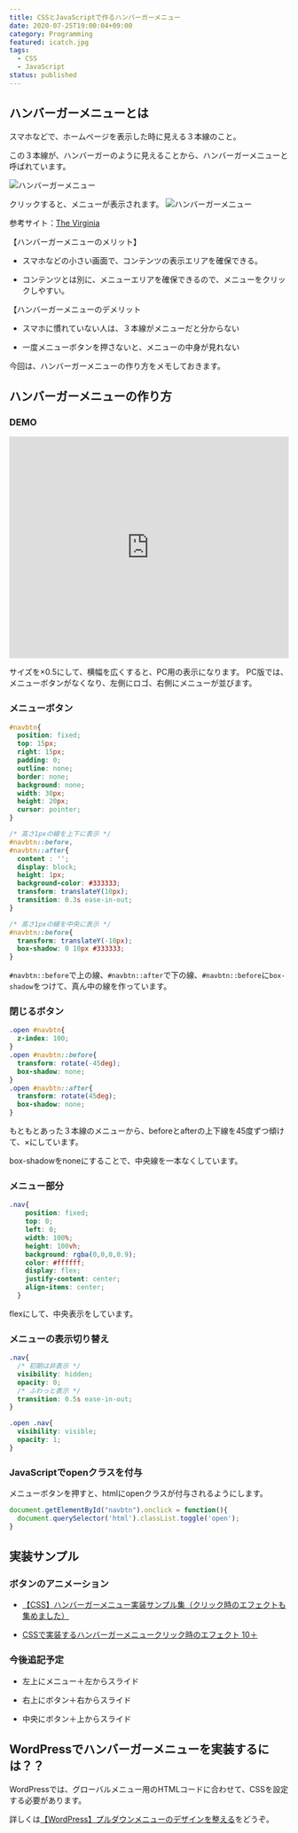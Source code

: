 ```yaml
---
title: CSSとJavaScriptで作るハンバーガーメニュー
date: 2020-07-25T19:00:04+09:00
category: Programming
featured: icatch.jpg
tags:
  - CSS
  - JavaScript
status: published
---
```


## ハンバーガーメニューとは

スマホなどで、ホームページを表示した時に見える３本線のこと。

この３本線が、ハンバーガーのように見えることから、ハンバーガーメニューと呼ばれています。

![ハンバーガーメニュー](asset01.png)

クリックすると、メニューが表示されます。
![ハンバーガーメニュー](asset02.png)


参考サイト：[The Virginia](https://virgnia.jp/)


【ハンバーガーメニューのメリット】

* スマホなどの小さい画面で、コンテンツの表示エリアを確保できる。

* コンテンツとは別に、メニューエリアを確保できるので、メニューをクリックしやすい。


【ハンバーガーメニューのデメリット

* スマホに慣れていない人は、３本線がメニューだと分からない

* 一度メニューボタンを押さないと、メニューの中身が見れない


今回は、ハンバーガーメニューの作り方をメモしておきます。


## ハンバーガーメニューの作り方

### DEMO
<iframe height="400" style="width: 100%;" scrolling="no" title="ハンバーガーメニューサンプル" src="https://codepen.io/filledforest/embed/QWyoeLv?height=400&theme-id=light&default-tab=css,result" frameborder="no" allowtransparency="true" allowfullscreen="true">
  See the Pen <a href='https://codepen.io/filledforest/pen/QWyoeLv'>ハンバーガーメニューサンプル</a> by Emi
  (<a href='https://codepen.io/filledforest'>@filledforest</a>) on <a href='https://codepen.io'>CodePen</a>.
</iframe>

サイズを×0.5にして、横幅を広くすると、PC用の表示になります。
PC版では、メニューボタンがなくなり、左側にロゴ、右側にメニューが並びます。


### メニューボタン

```css
#navbtn{
  position: fixed;
  top: 15px;
  right: 15px;
  padding: 0;
  outline: none;
  border: none;
  background: none;
  width: 30px;
  height: 20px;
  cursor: pointer;
}

/* 高さ1pxの線を上下に表示 */
#navbtn::before,
#navbtn::after{
  content : '';
  display: block;
  height: 1px;
  background-color: #333333;
  transform: translateY(10px);
  transition: 0.3s ease-in-out;
}

/* 高さ1pxの線を中央に表示 */
#navbtn::before{
  transform: translateY(-10px);
  box-shadow: 0 10px #333333;
}
```

`#navbtn::before`で上の線、`#navbtn::after`で下の線、`#navbtn::before`に`box-shadow`をつけて、真ん中の線を作っています。

### 閉じるボタン

```css
.open #navbtn{
  z-index: 100;
}
.open #navbtn::before{
  transform: rotate(-45deg);
  box-shadow: none;
}
.open #navbtn::after{
  transform: rotate(45deg);
  box-shadow: none;
}
```
もともとあった３本線のメニューから、beforeとafterの上下線を45度ずつ傾けて、×にしています。

box-shadowをnoneにすることで、中央線を一本なくしています。

### メニュー部分

```css
.nav{
    position: fixed;
    top: 0;
    left: 0;
    width: 100%;
    height: 100vh;
    background: rgba(0,0,0,0.9);
    color: #ffffff;
    display: flex;
    justify-content: center;
    align-items: center;
  }
```

flexにして、中央表示をしています。

### メニューの表示切り替え

```css
.nav{
  /* 初期は非表示 */
  visibility: hidden;
  opacity: 0;
  /* ふわっと表示 */
  transition: 0.5s ease-in-out;
}
```

```css
.open .nav{
  visibility: visible;
  opacity: 1;
}
```

### JavaScriptでopenクラスを付与

メニューボタンを押すと、htmlにopenクラスが付与されるようにします。

```JavaScript
document.getElementById("navbtn").onclick = function(){
  document.querySelector('html').classList.toggle('open');
}
```

## 実装サンプル

### ボタンのアニメーション

* [【CSS】ハンバーガーメニュー実装サンプル集（クリック時のエフェクトも集めました）](https://125naroom.com/web/2958)

* [CSSで実装するハンバーガーメニュークリック時のエフェクト 10＋](https://www.nxworld.net/tips/12-css-hamburger-menu-active-effect.html)

### 今後追記予定

* 左上にメニュー＋左からスライド

* 右上にボタン＋右からスライド

* 中央にボタン＋上からスライド



## WordPressでハンバーガーメニューを実装するには？？
WordPressでは、グローバルメニュー用のHTMLコードに合わせて、CSSを設定する必要があります。

詳しくは[【WordPress】プルダウンメニューのデザインを整える](/wordpress-pulldown-menu)をどうぞ。